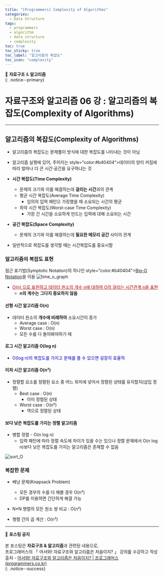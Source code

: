 ```yaml
---
title: "[Programmers] Complexity of Algorithms"
categories:
  - Data Structure
tags:
  - programmers
  - algorithm
  - data structure
  - complexity
toc: true
toc_sticky: true
toc_label: "알고리즘의 복잡도"
toc_icon: "complexity"
---
```


📌 **자료구조** & **알고리즘**<br>
{: .notice--primary}

# 자료구조와 알고리즘 06 강 : 알고리즘의 복잡도(Complexity of Algorithms)
---

## 알고리즘의 복잡도(Complexity of Algorithms)

- 알고리즘의 복잡도는 문제풀이 방식에 대한 복잡도를 나타내는 것이 아님
- 알고리즘 실행에 있어, 주어지는 <span>style="color:#b40404">데이터의 양이 커짐에 따라 얼마나 더 큰 시간·공간을 요구</span>하냐는 것

- **시간 복잡도(Time Complexity)**
  - 문제의 크기와 이를 해결하는데 **걸리는 시간**과의 관계
  - 평균 시간 복잡도(Average Time Complexity)
    - 임의의 입력 패턴으 가정했을 때 소요되는 시간의 평균
  - 최악 시간 복잡도(Worst-case Time Complexity)
    - 가장 긴 시간을 소요하게 만드는 입력에 대해 소요되는 시간
- **공간 복잡도(Space Complexity)**
  - 문제의 크기와 이를 해결하는데 **필요한 메모리 공간** 사이의 관계
- 일반적으로 복잡도를 생각할 때는 시간복잡도를 중요시함

### 알고리즘의 복잡도 표현

점근 표기법(Symptotic Notation)의 하나인 <span>style="color:#b40404"><u>Big-O Notation</u></span>을 이용
![time_o_graph](https://user-images.githubusercontent.com/76204590/136190832-1c63818e-2b96-4bec-99de-b8edd5c3410e.png)

- <span style="color:#b40404"><u>O(n) 으로 표현하고 데이터 원소의 개수 n에 대하여 O의 걸리는 시간관계 n을 표현</u></span>
  - **n의 계수는 그다지 중요하지 않음**<br>

#### **선형 시간 알고리즘 O(n)**
- 데이터 원소의 **개수에 비례하여** 소요시간이 증가
    - Average case : O(n)
    - Worst case : O(n)
    - 모든 수를 다 돌아봐야하기 때<br>

#### **로그 시간 알고리즘 O(log n)**
- <span style="color:#0400b4">O(log n)의 복잡도를 가지고 문제를 풀 수 있으면 굉장히 효율적</span><br>

#### **이차 시간 알고리즘 O(n²)**
- 정렬할 요소를 정렬된 요소 중 어느 위치에 넣어서 정렬된 상태를 유지할지(삽입 정렬)
    - Best case : O(n)
        - 이미 정렬된 상태
    - Worst case : O(n²)
        - 역으로 정렬된 상태<br>

#### **보다 낮은 복잡도를 가지는 정렬 알고리즘**
- 병합 정렬 - O(n log n)
    - 입력 패턴에 따라 정렬 속도에 차이가 있을 수는 있으나 정렬 문제에서 O(n log n)보다 낮은 복잡도를 가지는 알고리즘은 존재할 수 없음

![sort_O](https://user-images.githubusercontent.com/76204590/136190734-119b9740-029e-4c32-b34f-828b42ae4342.PNG)

### 복잡한 문제
- 배낭 문제(Knapsack Problem)
  - 모든 경우의 수를 다 해볼 경우 O(n²)
  - DP를 이용하면 간단하게 해결 가능


- N*N 행렬의 모든 원소 쌍 비교 : O(n²)
- 행렬 간의 곱 계산 : O(n³)

---

🔔 **포스팅 공지** <br><br>
본 포스팅은 **자료구조 & 알고리즘**과 관련된 내용으로,<br>
프로그래머스의 「 어서와! 자료구조와 알고리즘은 처음이지? 」 강의를 수강하고 작성<br>
출처 - [어서와! 자료구조와 알고리즘은 처음이지? | 프로그래머스 (programmers.co.kr)](https://programmers.co.kr/learn/courses/57)<br>
{: .notice--success}